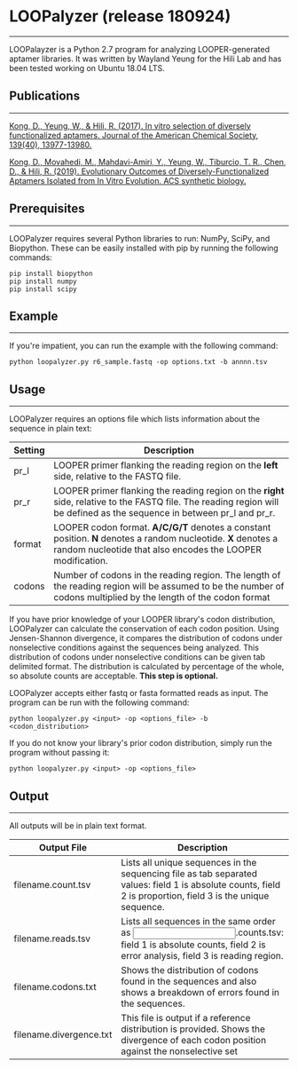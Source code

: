 # LOOPalyzer (release 180924)
--------------------------------------------
LOOPalayzer is a Python 2.7 program for analyzing LOOPER-generated aptamer libraries. It was written by Wayland Yeung for the Hili Lab and has been tested working on Ubuntu 18.04 LTS.

## Publications
--------------------------------------------

[Kong, D., Yeung, W., & Hili, R. (2017). In vitro selection of diversely functionalized aptamers. Journal of the American Chemical Society, 139(40), 13977-13980.](https://pubs.acs.org/doi/10.1021/jacs.7b07241 "Click me!")

[Kong, D., Movahedi, M., Mahdavi-Amiri, Y., Yeung, W., Tiburcio, T. R., Chen, D., & Hili, R. (2019). Evolutionary Outcomes of Diversely-Functionalized Aptamers Isolated from In Vitro Evolution. ACS synthetic biology.](https://pubs.acs.org/doi/abs/10.1021/acssynbio.9b00222 "Click me!")

## Prerequisites
--------------------------------------------
LOOPalyzer requires several Python libraries to run: NumPy, SciPy, and Biopython. These can be easily installed with pip by running the following commands:

    pip install biopython
    pip install numpy 
    pip install scipy

## Example
--------------------------------------------
If you're impatient, you can run the example with the following command:

    python loopalyzer.py r6_sample.fastq -op options.txt -b annnn.tsv

## Usage
--------------------------------------------
LOOPalyzer requires an options file which lists information about the 
sequence in plain text:

| Setting | Description |
| ------- | ----------- |
| pr_l    | LOOPER primer flanking the reading region on the **left** side, relative to the FASTQ file. |
| pr_r    | LOOPER primer flanking the reading region on the **right** side, relative to the FASTQ file. The reading region will be defined as the sequence in between pr_l and pr_r. |
| format  | LOOPER codon format. **A/C/G/T** denotes a constant position. **N** denotes a random nucleotide. **X** denotes a random nucleotide that also encodes the LOOPER modification. |
| codons  | Number of codons in the reading region. The length of the reading region will be assumed to be the number of codons multiplied by the length of the codon format |

If you have prior knowledge of your LOOPER library's codon distribution, LOOPalyzer can calculate the conservation of each codon position. Using Jensen-Shannon divergence, it compares the distribution of codons under nonselective conditions against the sequences being analyzed. This distribution of codons under nonselective conditions can be given tab 
delimited format. The distribution is calculated by percentage of the whole, 
so absolute counts are acceptable. **This step is optional.**

LOOPalyzer accepts either fastq or fasta formatted reads as input. The  program can be run with the following command:

    python loopalyzer.py <input> -op <options_file> -b <codon_distribution>

If you do not know your library's prior codon distribution, simply run the program without passing it:

    python loopalyzer.py <input> -op <options_file>


## Output
--------------------------------------------

All outputs will be in plain text format.

| Output File| Description |
| ---------- | ----------- |
| filename.count.tsv      | Lists all unique sequences in the sequencing file as tab separated values: field 1 is absolute counts, field 2 is proportion, field 3 is the unique sequence. |
| filename.reads.tsv      | Lists all sequences in the same order as <input>.counts.tsv: field 1 is absolute counts, field 2 is error analysis, field 3 is reading region. |
| filename.codons.txt     | Shows the distribution of codons found in the sequences and also shows a breakdown of errors found in the sequences. |
| filename.divergence.txt | This file is output if a reference distribution is provided. Shows the divergence of each codon position against the nonselective set |



